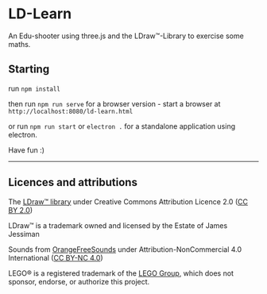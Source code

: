 # LD-Learn

An Edu-shooter using three.js and the LDraw™-Library to exercise some maths.

## Starting

run ```npm install```

then run ```npm run serve``` for a browser version - start a browser at ```http://localhost:8080/ld-learn.html```

or run ```npm run start``` or ```electron .``` for a standalone application using electron.

Have fun :)

---

## Licences and attributions

The [LDraw™ library](https://www.ldraw.org/) under Creative Commons Attribution Licence 2.0 ([CC BY 2.0](https://creativecommons.org/licenses/by/2.0/))

LDraw™ is a trademark owned and licensed by the Estate of James Jessiman

Sounds from [OrangeFreeSounds](http://www.orangefreesounds.com/) under Attribution-NonCommercial 4.0 International ([CC BY-NC 4.0](https://creativecommons.org/licenses/by-nc/4.0/))


LEGO® is a registered trademark of the [LEGO Group](https://www.lego.com/), which does not sponsor, endorse, or authorize this project.
